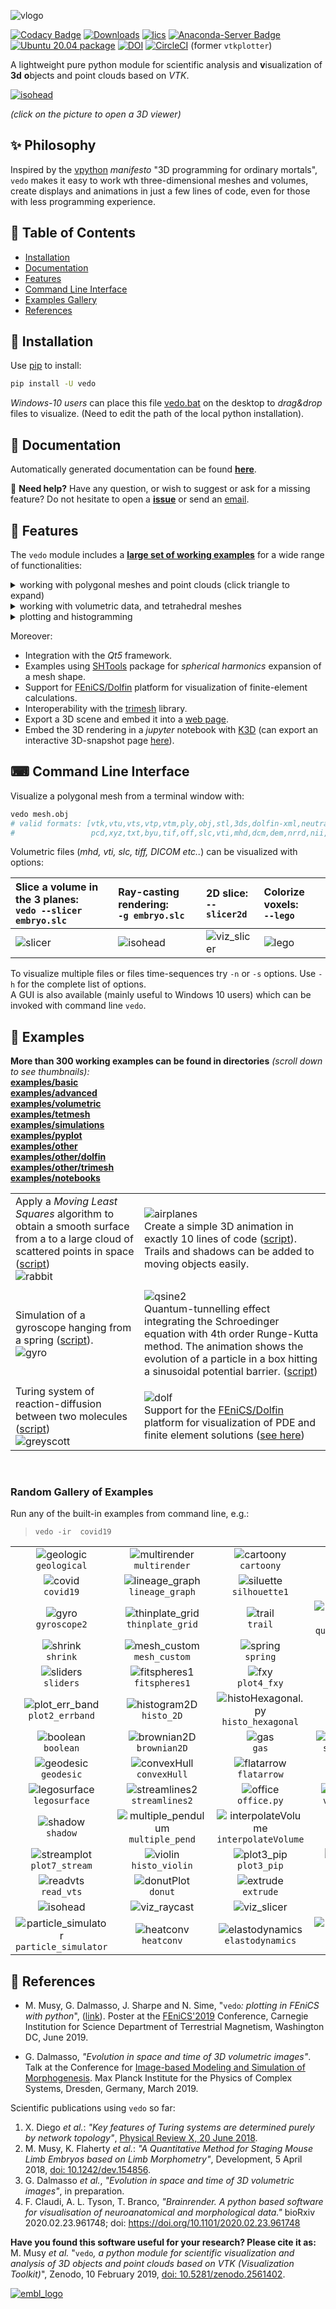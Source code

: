 
![vlogo](https://user-images.githubusercontent.com/32848391/84578825-f1cc8b80-adc8-11ea-867b-a75a99f99a39.png)

[![Codacy Badge](https://api.codacy.com/project/badge/Grade/e8c5f1f9afb6433a9cdf4edb5499bd46)](https://app.codacy.com/app/marcomusy/vtkplotter?utm_source=github.com&utm_medium=referral&utm_content=marcomusy/vtkplotter&utm_campaign=Badge_Grade_Dashboard)
[![Downloads](https://pepy.tech/badge/vtkplotter)](https://pepy.tech/project/vtkplotter)
[![lics](https://img.shields.io/badge/license-MIT-blue.svg)](https://en.wikipedia.org/wiki/MIT_License)
[![Anaconda-Server Badge](https://anaconda.org/conda-forge/vtkplotter/badges/version.svg)](https://anaconda.org/conda-forge/vtkplotter)
[![Ubuntu 20.04 package](https://repology.org/badge/version-for-repo/ubuntu_20_04/vedo.svg)](https://repology.org/project/vedo/versions)
[![DOI](https://zenodo.org/badge/DOI/10.5281/zenodo.2561402.svg)](https://doi.org/10.5281/zenodo.2561402)
[![CircleCI](https://circleci.com/gh/marcomusy/vedo.svg?style=svg)](https://circleci.com/gh/marcomusy/vedo)
(former `vtkplotter`)


A lightweight pure python module for scientific analysis and **v**isualization of **3d** 
**o**bjects and point clouds based on *VTK*.<br>

[![isohead](https://user-images.githubusercontent.com/32848391/81347909-59eacc00-90bd-11ea-9392-f1a3ecc0c850.jpg)](https://vtkplotter.embl.es/examples/geo_scene.html)

*(click on the picture to open a 3D viewer)*

## ✨  Philosophy
Inspired by the [vpython](https://vpython.org/) *manifesto* "3D programming for ordinary mortals",
`vedo` makes it easy to work wth three-dimensional meshes and volumes, create displays and animations
in just a few lines of code, even for those with less programming experience.

## 🎯  Table of Contents
* [Installation](https://github.com/marcomusy/vedo#-installation)
* [Documentation](https://github.com/marcomusy/vedo#-documentation)
* [Features](https://github.com/marcomusy/vedo#-features)
* [Command Line Interface](https://github.com/marcomusy/vedo#command-line-interface)
* [Examples Gallery](https://github.com/marcomusy/vedo#-examples)
* [References](https://github.com/marcomusy/vedo#-references)



## 💾  Installation
Use [pip](https://projects.raspberrypi.org/en/projects/using-pip-on-windows) to install:
```bash
pip install -U vedo
```
<!---
or use [conda](https://anaconda.org/conda-forge/vedo) to install from the conda-forge channel:
```bash
conda install -c conda-forge vedo
```
or on Ubuntu OS:
```bash
sudo apt install python3-vedo
```
--->

*Windows-10 users* can place this file
[vedo.bat](https://github.com/marcomusy/vedo/blob/master/vedo.bat)
on the desktop to *drag&drop* files to visualize.
(Need to edit the path of the local python installation).


## 📙  Documentation
Automatically generated documentation can be found [**here**](https://vtkplotter.embl.es).


📌 **Need help?** Have any question, or wish to suggest or ask for a missing feature?
Do not hesitate to open a [**issue**](https://github.com/marcomusy/vedo/issues)
or send an [email](mailto:marco.musy@embl.es).


## 🎨  Features
The `vedo` module includes a **[large set of working examples](https://github.com/marcomusy/vedo/tree/master/vedo/examples)**
for a wide range of functionalities:
<details>
<summary>working with polygonal meshes and point clouds (click triangle to expand)</summary>

	- Import meshes from VTK format, STL, Wavefront OBJ, 3DS, Dolfin-XML, Neutral, GMSH, OFF, PCD (PointCloud),

	- Export meshes as ASCII or binary to VTK, STL, OBJ, PLY ... formats.

	- Analysis tools like Moving Least Squares, mesh morphing and more..

	- Tools to visualize and edit meshes (cutting a mesh with another mesh, slicing, normalizing, moving vertex positions, etc..).

	- Split mesh based on surface connectivity. Extract the largest connected area.

	- Calculate areas, volumes, center of mass, average sizes etc.

	- Calculate vertex and face normals, curvatures, feature edges. Fill mesh holes.

	- Subdivide faces of a mesh, increasing the number of vertex points. Mesh simplification.

	- Coloring and thresholding of meshes based on associated scalar or vectorial data.

	- Point-surface operations: find nearest points, determine if a point lies inside or outside of a mesh.

	- Create primitive shapes: spheres, arrows, cubes, torus, ellipsoids...

	- Generate glyphs (associate a mesh to every vertex of a source mesh).

	- Create animations easily by just setting the position of the displayed objects in the 3D scene. Add trailing lines and shadows to moving objects is supported.

	- Straightforward support for multiple sync-ed or independent renderers in  the same window.

	- Registration (alignment) of meshes with different techniques.

	- Mesh smoothing.

	- Delaunay triangulation in 2D and 3D.

	- Generate meshes by joining nearby lines in space.

	- Find the closest path from one point to another, travelling along the edges of a mesh.

	- Find the intersection of a mesh with lines, planes or other meshes.

	- Interpolate scalar and vectorial fields with Radial Basis Functions and Thin Plate Splines.

	- Add sliders and buttons to interact with the scene and the individual objects.

	- Visualization of tensors.

	- Analysis of Point Clouds:

	 - Moving Least Squares smoothing of 2D, 3D and 4D clouds

	 - Fit lines, planes, spheres and ellipses in space

	 - Identify outliers in a distribution of points

	 - Decimate a cloud to a uniform distribution.
</details>
<details>
<summary>working with volumetric data, and tetrahedral meshes</summary>

	- Import data from VTK format volumetric TIFF stacks, DICOM, SLC, MHD and more

	- Import 2D images as PNG, JPEG, BMP

	- Isosurfacing of volumes

	- Composite and maximum projection volumetric rendering

	- Generate volumetric signed-distance data from an input surface mesh

	- Probe a volume with lines and planes

	- Generate stream-lines and stream-tubes from vectorial fields

	- Slice and crop volumes

	- Support for other volumetric structures (structured and grid data)
</details>
<details>
<summary>plotting and histogramming</summary>

	- Fully customizable axis styles

	- 'donut' plots and pie charts

	- Scatter plots in 2D and 3D

	- Surface function plotting

	- 1D customizable histograms

	- 2D hexagonal histograms

	- Polar plots, spherical plots and histogramming

	- Draw latex-formatted formulas in the rendering window.

	- Quiver plots

	- Stream line plots

	- Point markers analogous to matplotlib
</details>


Moreover:
- Integration with the *Qt5* framework.
- Examples using [SHTools](https://shtools.oca.eu/shtools) package for *spherical harmonics* expansion of a mesh shape.
- Support for [FEniCS/Dolfin](https://fenicsproject.org/) platform for visualization of finite-element calculations.
- Interoperability with the [trimesh](https://trimsh.org/) library.
- Export a 3D scene and embed it into a [web page](https://vtkplotter.embl.es/examples/fenics_elasticity.html).
- Embed the 3D rendering in a *jupyter* notebook with [K3D](https://github.com/K3D-tools/K3D-jupyter) (can export an interactive 3D-snapshot page [here](https://vtkplotter.embl.es/examples/geo_scene.html)).


## ⌨  Command Line Interface
Visualize a polygonal mesh from a terminal window with:
```bash
vedo mesh.obj
# valid formats: [vtk,vtu,vts,vtp,vtm,ply,obj,stl,3ds,dolfin-xml,neutral,gmsh,
#                 pcd,xyz,txt,byu,tif,off,slc,vti,mhd,dcm,dem,nrrd,nii,bmp,png,jpg]
```
Volumetric files (_mhd, vti, slc, tiff, DICOM etc.._) can be visualized with options:<br>

|Slice a volume in the 3 planes:<br>`vedo --slicer embryo.slc`|  Ray-casting rendering:<br>`-g embryo.slc`| 2D slice:<br>`--slicer2d`| Colorize voxels:<br>`--lego`|
|:--------|:-----|:--------|:-----|
| ![slicer](https://user-images.githubusercontent.com/32848391/80292484-50757180-8757-11ea-841f-2c0c5fe2c3b4.jpg)|![isohead](https://user-images.githubusercontent.com/32848391/58336107-5a09a180-7e43-11e9-8c4e-b50e4e95ae71.gif)|![viz_slicer](https://user-images.githubusercontent.com/32848391/56972084-a7f3f800-6b6a-11e9-98c4-dc4ffec70a5e.png)  |![lego](https://user-images.githubusercontent.com/32848391/56969949-71b47980-6b66-11e9-8251-4bbdb275cb22.jpg) |


To visualize multiple files or files time-sequences try `-n` or `-s` options. Use `-h` for the complete list of options.  <br>
A GUI is also available (mainly useful to Windows 10 users) which can be invoked with command line `vedo`.

## 🐾  Examples
**More than 300 working examples can be found in directories** _(scroll down to see thumbnails):_ <br>
[**examples/basic**](https://github.com/marcomusy/vedo/blob/master/vedo/examples/basic)<br>
[**examples/advanced**](https://github.com/marcomusy/vedo/blob/master/vedo/examples/advanced)<br>
[**examples/volumetric**](https://github.com/marcomusy/vedo/blob/master/vedo/examples/volumetric)<br>
[**examples/tetmesh**](https://github.com/marcomusy/vedo/blob/master/vedo/examples/tetmesh)<br>
[**examples/simulations**](https://github.com/marcomusy/vedo/blob/master/vedo/examples/simulations)<br>
[**examples/pyplot**](https://github.com/marcomusy/vedo/blob/master/vedo/examples/pyplot)<br>
[**examples/other**](https://github.com/marcomusy/vedo/blob/master/vedo/examples/other)<br>
[**examples/other/dolfin**](https://github.com/marcomusy/vedo/blob/master/vedo/examples/other/dolfin)<br>
[**examples/other/trimesh**](https://github.com/marcomusy/vedo/blob/master/vedo/examples/other/trimesh)<br>
[**examples/notebooks**](https://github.com/marcomusy/vedo/blob/master/notebooks)<br>

|         |      |
|:--------|:-----|
|Apply a *Moving Least Squares* algorithm to obtain a smooth surface from a to a large cloud of scattered points in space ([script](https://github.com/marcomusy/vedo/blob/master/vedo/examples/advanced/moving_least_squares2D.py))<br>![rabbit](https://user-images.githubusercontent.com/32848391/50738808-5816ad00-11d8-11e9-9854-c952be6fb941.jpg)  | ![airplanes](https://user-images.githubusercontent.com/32848391/57341963-b8910900-713c-11e9-898a-84b6d3712bce.gif)<br> Create a simple 3D animation in exactly 10 lines of code ([script](https://github.com/marcomusy/vedo/blob/master/vedo/examples/simulations/airplanes.py)).<br>Trails and shadows can be added to moving objects easily.|
|         |      |
| Simulation of a gyroscope hanging from a spring ([script](https://github.com/marcomusy/vedo/blob/master/vedo/examples/simulations/gyroscope1.py)).<br> ![gyro](https://user-images.githubusercontent.com/32848391/39766016-85c1c1d6-52e3-11e8-8575-d167b7ce5217.gif)     | ![qsine2](https://user-images.githubusercontent.com/32848391/47751431-06aae880-dc92-11e8-9fcf-6659123edbfa.gif)<br>  Quantum-tunnelling effect integrating the Schroedinger equation with 4th order Runge-Kutta method. The animation shows the evolution of a particle in a box hitting a sinusoidal potential barrier. ([script](https://github.com/marcomusy/vedo/blob/master/vedo/examples/simulations/tunnelling2.py)) |
|         |      |
|Turing system of reaction-diffusion between two molecules ([script](https://github.com/marcomusy/vedo/blob/master/vedo/examples/simulations/grayscott.py)) <br>![greyscott](https://user-images.githubusercontent.com/32848391/80291855-87e11f80-8751-11ea-9428-12e193a2a66e.gif)  | ![dolf](https://user-images.githubusercontent.com/32848391/58368591-8b3fab80-7eef-11e9-882f-8b8eaef43567.gif) <br> Support for the [FEniCS/Dolfin](https://fenicsproject.org/) platform for visualization of PDE and finite element solutions ([see here](https://github.com/marcomusy/vedo/blob/master/vedo/examples/other/dolfin)) |

<br>

### Random Gallery of Examples
Run any of the built-in examples from command line, e.g.:

> `vedo -ir  covid19`

|     |     |     |     |
|:---:|:---:|:---:|:---:|
|![geologic](https://user-images.githubusercontent.com/32848391/81397531-d2867280-9127-11ea-8cc8-0effbbbebf2d.jpg) <br>`geological`|![multirender](https://user-images.githubusercontent.com/32848391/81459297-80813380-919f-11ea-89b1-39a305dd9897.png) <br>`multirender`| ![cartoony](https://user-images.githubusercontent.com/32848391/81459306-8840d800-919f-11ea-859e-d9c0b432e644.png) <br>`cartoony`|![streamline4](https://user-images.githubusercontent.com/32848391/81459343-b9210d00-919f-11ea-846c-152d62cba06e.png) <br>`streamlines4`|
| ![covid](https://user-images.githubusercontent.com/32848391/77330206-4824b380-6d1f-11ea-9bc3-e3aef970dcc2.gif) <br>`covid19`| ![lineage_graph](https://user-images.githubusercontent.com/32848391/80291851-8152a800-8751-11ea-893e-4a0bb85397b1.png) <br>`lineage_graph` |![siluette](https://user-images.githubusercontent.com/32848391/57179369-8e5df380-6e7d-11e9-99b4-3b1a120dd375.png) <br>`silhouette1`  | ![levelterrain](https://user-images.githubusercontent.com/32848391/72433087-f00a8780-3798-11ea-9778-991f0abeca70.png)<br>`isolines`|
| ![gyro](https://user-images.githubusercontent.com/32848391/50738942-687b5780-11d9-11e9-97f0-72bbd63f7d6e.gif) <br>`gyroscope2` | ![thinplate_grid](https://user-images.githubusercontent.com/32848391/51433540-d188b380-1c4c-11e9-81e7-a1cf4642c54b.png ) <br>`thinplate_grid`  | ![trail](https://user-images.githubusercontent.com/32848391/58370826-4aee2680-7f0b-11e9-91e6-3120770cfede.gif) <br>`trail`   | ![quadratic_morphing](https://user-images.githubusercontent.com/32848391/50738890-db380300-11d8-11e9-9cef-4c1276cca334.jpg)  <br>`quadratic_morphing`  |
| ![shrink](https://user-images.githubusercontent.com/32848391/46819143-41042280-cd83-11e8-9492-4f53679887fa.png) <br>`shrink` | ![mesh_custom](https://user-images.githubusercontent.com/32848391/51390972-20d9c180-1b31-11e9-955d-025f1ef24cb7.png) <br>`mesh_custom`   | ![spring](https://user-images.githubusercontent.com/32848391/36788885-e97e80ae-1c8f-11e8-8b8f-ffc43dad1eb1.gif) <br>`spring`   | ![lorenz](https://user-images.githubusercontent.com/32848391/46818115-be7a6380-cd80-11e8-8ffb-60af2631bf71.png) <br>`lorentz`   |
| ![sliders](https://user-images.githubusercontent.com/32848391/50738848-be033480-11d8-11e9-9b1a-c13105423a79.jpg) <br>`sliders` | ![fitspheres1](https://user-images.githubusercontent.com/32848391/50738943-687b5780-11d9-11e9-87a6-054e0fe76241.jpg) <br>`fitspheres1`   | ![fxy](https://user-images.githubusercontent.com/32848391/36611824-fd524fac-18d4-11e8-8c76-d3d1b1bb3954.png) <br>`plot4_fxy`   | ![histogram](https://user-images.githubusercontent.com/32848391/68141260-77cc4e00-ff2d-11e9-9280-0efc5b87314d.png) <br>`histo_1D`   |
| ![plot_err_band](https://user-images.githubusercontent.com/32848391/73483464-c019d180-439f-11ea-9a8c-59fa49e9ecf4.png) <br>`plot2_errband` | ![histogram2D](https://user-images.githubusercontent.com/32848391/72452359-b5671600-37bd-11ea-8b1d-c44d884496ed.png) <br>`histo_2D`| ![histoHexagonal.py](https://user-images.githubusercontent.com/32848391/72434748-b471bc80-379c-11ea-95d7-d70333770582.png) <br>`histo_hexagonal`    | ![sphericPlot](https://user-images.githubusercontent.com/32848391/72433091-f0a31e00-3798-11ea-86bd-6c522e23ec61.png) <br>`plot5_spheric`    |
| ![boolean](https://user-images.githubusercontent.com/32848391/50738871-c0fe2500-11d8-11e9-8812-442b69be6db9.png) <br>`boolean` | ![brownian2D](https://user-images.githubusercontent.com/32848391/50738948-73ce8300-11d9-11e9-8ef6-fc4f64c4a9ce.gif) <br>`brownian2D`   | ![gas](https://user-images.githubusercontent.com/32848391/50738954-7e891800-11d9-11e9-95aa-67c92ca6476b.gif) <br>`gas`   | ![self_org_maps2d](https://user-images.githubusercontent.com/32848391/54557310-1ade5080-49bb-11e9-9b97-1b53a7689a9b.gif)  <br>`self_org_maps2d`    |
| ![geodesic](https://user-images.githubusercontent.com/32848391/51855637-015f4780-232e-11e9-92ca-053a558e7f70.png)<br>`geodesic` | ![convexHull](https://user-images.githubusercontent.com/32848391/51932732-068cc700-2400-11e9-9b68-30294a4fa4e3.png)  <br>`convexHull`  | ![flatarrow](https://user-images.githubusercontent.com/32848391/54612632-97c00780-4a59-11e9-8532-940c25a5dfd8.png) <br>`flatarrow`   | ![latex](https://user-images.githubusercontent.com/32848391/55568648-6190b200-5700-11e9-9547-0798c588a7a5.png)  <br>`latex`  |
| ![legosurface](https://user-images.githubusercontent.com/32848391/56820682-da40e500-684c-11e9-8ea3-91cbcba24b3a.png)<br>`legosurface`| ![streamlines2](https://user-images.githubusercontent.com/32848391/56964001-9145a500-6b5a-11e9-935b-1b2425bd7dd2.png) <br>`streamlines2`   | ![office](https://user-images.githubusercontent.com/32848391/56964003-9145a500-6b5a-11e9-9d9e-9736d90e1900.png) <br>`office.py`   | ![value-iteration](https://user-images.githubusercontent.com/32848391/56964055-afaba080-6b5a-11e9-99cf-3fac99df9878.jpg)  <br>`value-iteration`  |
| ![shadow](https://user-images.githubusercontent.com/32848391/57312574-1d714280-70ee-11e9-8741-04fc5386d692.png) <br>`shadow`| ![multiple_pendulum](https://user-images.githubusercontent.com/32848391/50738892-db380300-11d8-11e9-807c-fb320c7b7917.gif) <br>`multiple_pend`   | ![interpolateVolume](https://user-images.githubusercontent.com/32848391/59095175-1ec5a300-8918-11e9-8bc0-fd35c8981e2b.jpg) <br>`interpolateVolume`   | ![histo_polar](https://user-images.githubusercontent.com/32848391/64912717-5754f400-d733-11e9-8a1f-612165955f23.png)  <br>`histo_polar`  |
| ![streamplot](https://user-images.githubusercontent.com/32848391/73614123-93162a80-45fc-11ea-969b-9a3293b26f35.png) <br>`plot7_stream`| ![violin](https://user-images.githubusercontent.com/32848391/73481240-b55d3d80-439b-11ea-89a4-6c35ecc84b0d.png) <br>`histo_violin`   | ![plot3_pip](https://user-images.githubusercontent.com/32848391/73393632-4ff64780-42dc-11ea-8798-45a81c067f45.png) <br>`plot3_pip`   | ![histo_spheric](https://user-images.githubusercontent.com/32848391/73392901-fccfc500-42da-11ea-828a-9bad6982a823.png)  <br>`histo_spheric`  |
| ![readvts](https://user-images.githubusercontent.com/32848391/80862655-04568f80-8c77-11ea-8249-5b61283e04ce.png)  <br>`read_vts`  | ![donutPlot](https://user-images.githubusercontent.com/32848391/64998178-6f6b7580-d8e3-11e9-9bd8-8dfb9ccd90e4.png)  <br>`donut`  | ![extrude](https://user-images.githubusercontent.com/32848391/65963682-971e1a00-e45b-11e9-9f29-05522ae4a800.png) <br>`extrude`   | ![plotxy](https://user-images.githubusercontent.com/32848391/69158509-d6c1c380-0ae6-11ea-9dbf-ff5cd396a9a6.png) <br>`plot1_errbars`   |
|![isohead](https://user-images.githubusercontent.com/32848391/56972083-a7f3f800-6b6a-11e9-9cb3-1047b69dcad2.gif)|   ![viz_raycast](https://user-images.githubusercontent.com/32848391/58336919-f7b1a080-7e44-11e9-9106-f574371093a8.gif)  | ![viz_slicer](https://user-images.githubusercontent.com/32848391/80866479-3bd13600-8c8f-11ea-83c7-5f5b4fccb29d.png)  |![lego](https://user-images.githubusercontent.com/32848391/59788744-aaeaa980-92cc-11e9-825d-58da26ca21ff.gif) |
| ![particle_simulator](https://user-images.githubusercontent.com/32848391/50738891-db380300-11d8-11e9-84c2-0f55be7228f1.gif) <br>`particle_simulator`| ![heatconv](https://user-images.githubusercontent.com/32848391/57455107-b200af80-726a-11e9-897d-9c7bcb9854ac.gif) <br>`heatconv` |![elastodynamics](https://user-images.githubusercontent.com/32848391/54932788-bd4a8680-4f1b-11e9-9326-33645171a45e.gif) <br>`elastodynamics`  | ![navier-stokes_lshape](https://user-images.githubusercontent.com/32848391/56671156-6bc91f00-66b4-11e9-8c58-e6b71e2ad1d0.gif)<br>`stokes_lshape`|

## 📜  References

- M. Musy, G. Dalmasso, J. Sharpe and N. Sime, "`vedo`*: plotting in FEniCS with python*", ([link](https://github.com/marcomusy/vedo/blob/master/docs/fenics_poster.pdf)).
Poster at the [FEniCS'2019](https://fenicsproject.org/fenics19/) Conference,
Carnegie Institution for Science Department of Terrestrial Magnetism, Washington DC, June 2019.

- G. Dalmasso, *"Evolution in space and time of 3D volumetric images"*. Talk at the Conference for [Image-based Modeling and Simulation of Morphogenesis](https://www.pks.mpg.de/imsm19/).
Max Planck Institute for the Physics of Complex Systems, Dresden, Germany, March 2019.


Scientific publications using `vedo` so far:

1. X. Diego _et al._:
*"Key features of Turing systems are determined purely by network topology"*,
[Physical Review X, 20 June 2018](https://journals.aps.org/prx/abstract/10.1103/PhysRevX.8.021071).
2. M. Musy, K. Flaherty _et al._:
*"A Quantitative Method for Staging Mouse Limb Embryos based on Limb Morphometry"*,
Development, 5 April 2018, [doi: 10.1242/dev.154856](http://dev.biologists.org/content/145/7/dev154856).
3. G. Dalmasso *et al.*, *"Evolution in space and time of 3D volumetric images"*, in preparation.
4. F. Claudi, A. L. Tyson, T. Branco, *"Brainrender. A python based software for visualisation of neuroanatomical and morphological data."*
bioRxiv 2020.02.23.961748; doi: https://doi.org/10.1101/2020.02.23.961748

**Have you found this software useful for your research? Please cite it as:**<br>
M. Musy  _et al._
"`vedo`*, a python module for scientific visualization and analysis of 3D objects
and point clouds based on VTK (Visualization Toolkit)*",
Zenodo, 10 February 2019, [doi: 10.5281/zenodo.2561402](http://doi.org/10.5281/zenodo.2561402).

[![embl_logo](https://user-images.githubusercontent.com/32848391/58046204-e9157180-7b44-11e9-81c9-e916cdf9ba84.gif)](https://www.embl.es)
